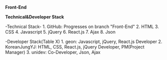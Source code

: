 **Front-End**

**Technical&Developer Stack**


-Technical Stack-
    1. GitHub: Progresses on branch "Front-End"
    2. HTML
    3. CSS
    4. Javascript
    5. jQuery
    6. React.js
    7. Ajax
    8. Json


-Developer Stack(Table X)
    1. geon: Javascript, jQuery, React.js Developer
    2. KoreanJungYJ: HTML, CSS, React.js, jQuery Developer, 
    PM(Project Manager)
    3. unidev: Co-Developer, Json, Ajax